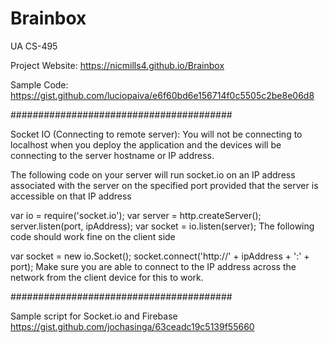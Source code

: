 # Brainbox
UA CS-495

Project Website: https://nicmills4.github.io/Brainbox

Sample Code: https://gist.github.com/luciopaiva/e6f60bd6e156714f0c5505c2be8e06d8


########################################

Socket IO (Connecting to remote server): 
You will not be connecting to localhost when you deploy the application and the devices will be connecting to the server hostname or IP address.

The following code on your server will run socket.io on an IP address associated with the server on the specified port provided that the server is accessible on that IP address

var io = require('socket.io');
var server = http.createServer();
server.listen(port, ipAddress);
var socket = io.listen(server);
The following code should work fine on the client side

var socket = new io.Socket();
socket.connect('http://' + ipAddress + ':' + port);
Make sure you are able to connect to the IP address across the network from the client device for this to work.

########################################

Sample script for Socket.io and Firebase
https://gist.github.com/jochasinga/63ceadc19c5139f55660

